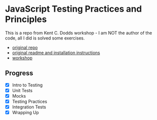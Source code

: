 # JavaScript Testing Practices and Principles

This is a repo from Kent C. Dodds workshop - I am NOT the author of the code, all I did is solved some exercises.

- [original repo](https://github.com/kentcdodds/testing-workshop)
- [original readme and installation instructions](https://github.com/kentcdodds/testing-workshop/blob/master/README.md)
- [workshop](https://frontendmasters.com/courses/testing-practices-principles/)

## Progress

- [x] Intro to Testing
- [x] Unit Tests
- [x] Mocks
- [x] Testing Practices
- [x] Integration Tests
- [x] Wrapping Up
